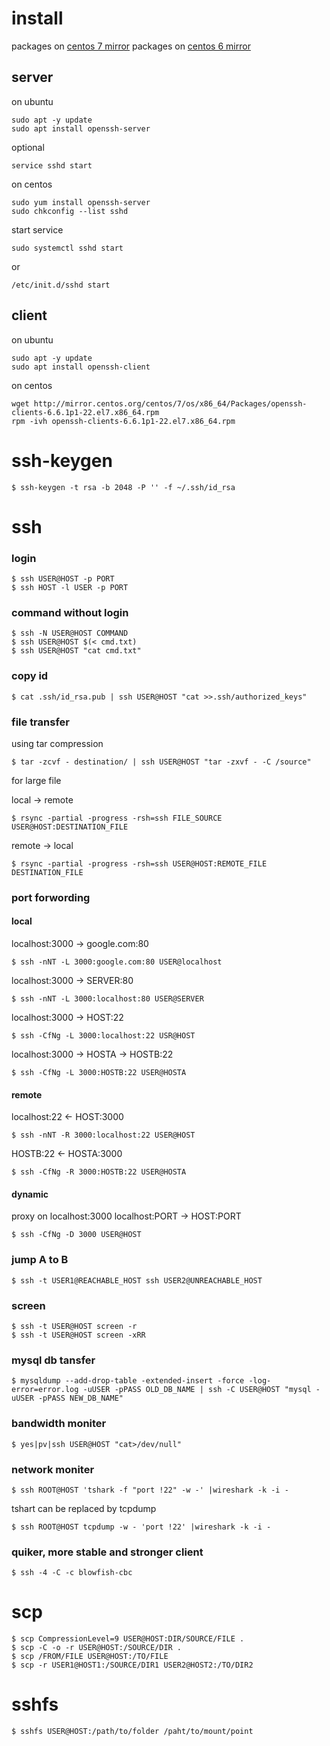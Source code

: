 # install

packages on <a href="http://mirror.centos.org/centos/7/os/x86_64/Packages/">centos 7 mirror</a>
packages on <a href="http://mirror.centos.org/centos/6/os/x86_64/Packages/">centos 6 mirror</a>

## server
on ubuntu 

	sudo apt -y update
	sudo apt install openssh-server

optional

	service sshd start
	
on centos

	sudo yum install openssh-server
	sudo chkconfig --list sshd

start service

	sudo systemctl sshd start 

or 

	/etc/init.d/sshd start

## client
on ubuntu

	sudo apt -y update
	sudo apt install openssh-client

on centos

	wget http://mirror.centos.org/centos/7/os/x86_64/Packages/openssh-clients-6.6.1p1-22.el7.x86_64.rpm
	rpm -ivh openssh-clients-6.6.1p1-22.el7.x86_64.rpm
	
# ssh-keygen

	$ ssh-keygen -t rsa -b 2048 -P '' -f ~/.ssh/id_rsa

# ssh

### login

	$ ssh USER@HOST -p PORT
	$ ssh HOST -l USER -p PORT

### command without login

	$ ssh -N USER@HOST COMMAND
	$ ssh USER@HOST $(< cmd.txt)
	$ ssh USER@HOST "cat cmd.txt"

### copy id

	$ cat .ssh/id_rsa.pub | ssh USER@HOST "cat >>.ssh/authorized_keys"

### file transfer

using tar compression

	$ tar -zcvf - destination/ | ssh USER@HOST "tar -zxvf - -C /source"

for large file

local -> remote

	$ rsync -partial -progress -rsh=ssh FILE_SOURCE USER@HOST:DESTINATION_FILE

remote -> local

	$ rsync -partial -progress -rsh=ssh USER@HOST:REMOTE_FILE DESTINATION_FILE


### port forwording

#### local

localhost:3000 -> google.com:80

	$ ssh -nNT -L 3000:google.com:80 USER@localhost

localhost:3000 -> SERVER:80

	$ ssh -nNT -L 3000:localhost:80 USER@SERVER	

localhost:3000 -> HOST:22

	$ ssh -CfNg -L 3000:localhost:22 USR@HOST

localhost:3000 -> HOSTA -> HOSTB:22

	$ ssh -CfNg -L 3000:HOSTB:22 USER@HOSTA


#### remote

localhost:22 <- HOST:3000

	$ ssh -nNT -R 3000:localhost:22 USER@HOST

HOSTB:22 <- HOSTA:3000

	$ ssh -CfNg -R 3000:HOSTB:22 USER@HOSTA

#### dynamic

proxy on localhost:3000
localhost:PORT -> HOST:PORT

	$ ssh -CfNg -D 3000 USER@HOST

### jump A to B

	$ ssh -t USER1@REACHABLE_HOST ssh USER2@UNREACHABLE_HOST

### screen

	$ ssh -t USER@HOST screen -r
	$ ssh -t USER@HOST screen -xRR

### mysql db tansfer

	$ mysqldump --add-drop-table -extended-insert -force -log-error=error.log -uUSER -pPASS OLD_DB_NAME | ssh -C USER@HOST "mysql -uUSER -pPASS NEW_DB_NAME"

### bandwidth moniter

	$ yes|pv|ssh USER@HOST "cat>/dev/null"
 
### network moniter

	$ ssh ROOT@HOST 'tshark -f "port !22" -w -' |wireshark -k -i -

tshart can be replaced by tcpdump

	$ ssh ROOT@HOST tcpdump -w - 'port !22' |wireshark -k -i -

### quiker, more stable and stronger client

	$ ssh -4 -C -c blowfish-cbc

# scp 

	$ scp CompressionLevel=9 USER@HOST:DIR/SOURCE/FILE .
	$ scp -C -o -r USER@HOST:/SOURCE/DIR .
	$ scp /FROM/FILE USER@HOST:/TO/FILE
	$ scp -r USER1@HOST1:/SOURCE/DIR1 USER2@HOST2:/TO/DIR2
	
# sshfs

	$ sshfs USER@HOST:/path/to/folder /paht/to/mount/point



